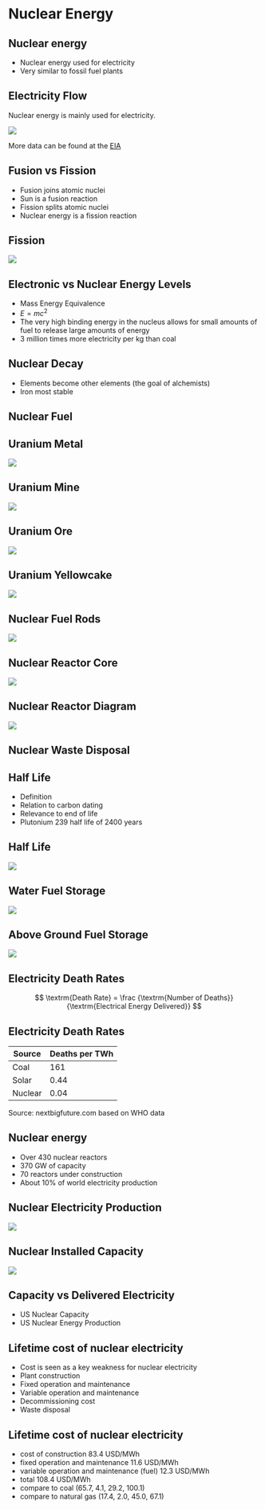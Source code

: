 # Nuclear Energy

## Nuclear energy
- Nuclear energy used for electricity
- Very similar to fossil fuel plants

<!--
link to other concepts
- second law of thermodynamics
- heat engine
- inital cost, recurring cost, fuel cost
- capacity factor
-->

## Electricity Flow

Nuclear energy is mainly used for electricity.

![](./figures/electricity-flow.jpg)

More data can be found at the [EIA](https://www.eia.gov/totalenergy/data/annual/)

## Fusion vs Fission
- Fusion joins atomic nuclei
- Sun is a fusion reaction
- Fission splits atomic nuclei
- Nuclear energy is a fission reaction


## Fission
![](./figures/fission.jpg)

## Electronic vs Nuclear Energy Levels
- Mass Energy Equivalence
- $E = mc^2$
- The very high binding energy in the nucleus allows for small amounts
  of fuel to release large amounts of energy
- 3 million times more electricity per kg than coal

## Nuclear Decay
- Elements become other elements (the goal of alchemists)
- Iron most stable

## Nuclear Fuel

## Uranium Metal
![](./figures/uranium_metal.jpg)

## Uranium Mine
![](./figures/uranium_mine.jpg)

## Uranium Ore
![](./figures/uranium_ore.jpg)

## Uranium Yellowcake
![](./figures/yellowcake.jpg)

## Nuclear Fuel Rods
![](./figures/nuclear_fuel_rods.jpg)

## Nuclear Reactor Core
![](./figures/nuclear_reactor_core.jpg)

## Nuclear Reactor Diagram
![](./figures/nuclear_reactor_diagram.jpg)

## Nuclear Waste Disposal

## Half Life
- Definition
- Relation to carbon dating
- Relevance to end of life
- Plutonium 239 half life of 2400 years

## Half Life
![](./figures/halflife.jpg)


## Water Fuel Storage
![](./figures/spent_fuel_storage.jpg)

## Above Ground Fuel Storage
![](./figures/uranium_storage.jpg)

## Electricity Death Rates

$$ \textrm{Death Rate} = \frac
   {\textrm{Number of Deaths}}
   {\textrm{Electrical Energy Delivered}} $$

## Electricity Death Rates

| Source  | Deaths per TWh|
|---------|---------------|
| Coal    | 161           |
| Solar   | 0.44          |
| Nuclear | 0.04          |

Source: nextbigfuture.com based on WHO data


## Nuclear energy
- Over 430 nuclear reactors
- 370 GW of capacity
- 70 reactors under construction
- About 10% of world electricity production

<!-- world electricity capacity EIA 5,331 Million KW -->
<!-- 5 10^12 W = 5 TW -->
<!-- global power demand 16 TW  -->

<!-- good stuff in wikipedia world energy consumption -->

## Nuclear Electricity Production
![](./figures/nuclear-electricity-production.png)

## Nuclear Installed Capacity
![](./figures/nuclear-installed-capacity.jpg)

## Capacity vs Delivered Electricity
- US Nuclear Capacity
- US Nuclear Energy Production

## Lifetime cost of nuclear electricity
- Cost is seen as a key weakness for nuclear electricity
- Plant construction
- Fixed operation and maintenance
- Variable operation and maintenance
- Decommissioning cost
- Waste disposal


## Lifetime cost of nuclear electricity
- cost of construction 83.4 USD/MWh
- fixed operation and maintenance 11.6 USD/MWh
- variable operation and maintenance (fuel) 12.3 USD/MWh
- total 108.4 USD/MWh
- compare to coal (65.7, 4.1, 29.2, 100.1)
- compare to natural gas (17.4, 2.0, 45.0, 67.1)

<!-- ## Discussion -->
<!-- &#45; Nuclear power risks and benefits -->
<!--  -->
<!-- ## Patrick Moore Testimony -->
<!-- &#45; What is Moore arguing? -->
<!-- &#45; What parts of his argument do you find compelling? -->
<!-- &#45; What parts of his argument do you find lacking? -->
<!-- &#45; What are the reasons for his conclusion? -->

<!--
evidence
unfair comparisons
value conflicts
- how would you investigate his reasons for yourself?
- what would it take to scale up?
-->


